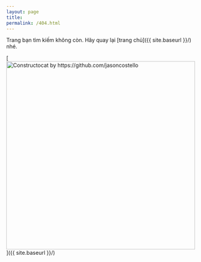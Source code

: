 ```yaml
---
layout: page
title:
permalink: /404.html
---
```


Trang bạn tìm kiếm không còn. Hãy quay lại [trang chủ]({{ site.baseurl }}/) nhé.

[<img src="{{ site.baseurl }}/images/404.jpg" alt="Constructocat by https://github.com/jasoncostello" style="width: 500px;"/>]({{ site.baseurl }}/)
